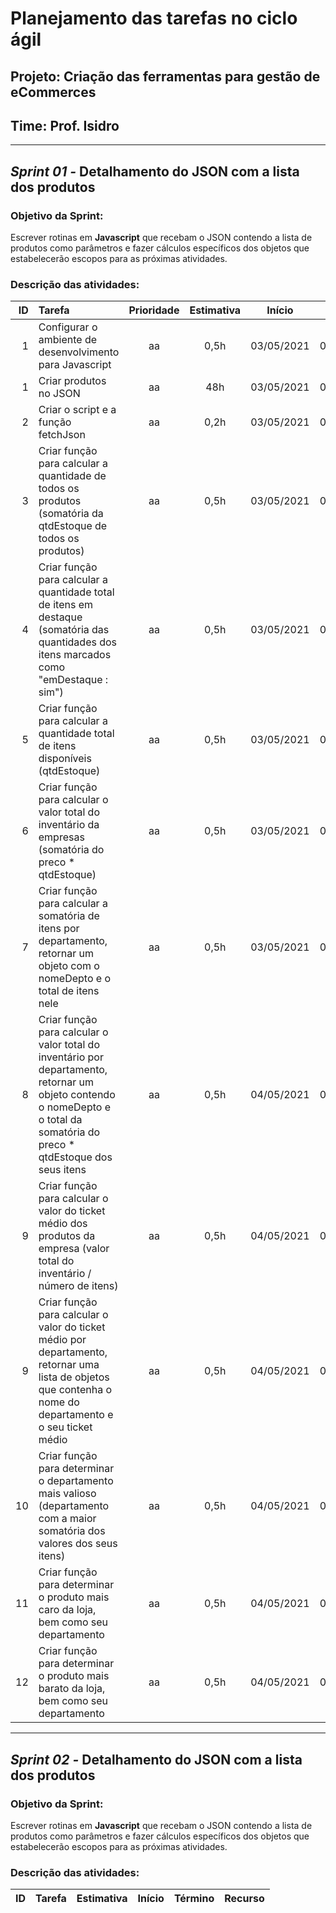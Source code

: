 # **Planejamento das tarefas no ciclo ágil**

## **Projeto:** Criação das ferramentas para gestão de eCommerces

## **Time:** Prof. Isidro

---

## **_Sprint 01 -_** Detalhamento do JSON com a lista dos produtos

### **Objetivo da Sprint:**

Escrever rotinas em **Javascript** que recebam o JSON contendo a lista de produtos como parâmetros e fazer cálculos específicos dos objetos que estabelecerão escopos para as próximas atividades.

### **Descrição das atividades:**

|  ID | Tarefa                                                                                                                                                                        | Prioridade | Estimativa |   Início   |    Término |      Recurso |  Status |
| --: | :---------------------------------------------------------------------------------------------------------------------------------------------------------------------------- | :--------: | :--------: | :--------: | ---------: | -----------: | ------: |
|   1 | Configurar o ambiente de desenvolvimento para Javascript                                                                                                                      |     aa     |    0,5h    | 03/05/2021 | 03/05/2021 | Prof. Isidro | Backlog |
|   1 | Criar produtos no JSON                                                                                                                                                        |     aa     |    48h     | 03/05/2021 | 04/05/2021 | Prof. Isidro | Backlog |
|   2 | Criar o script e a função fetchJson                                                                                                                                           |     aa     |    0,2h    | 03/05/2021 | 03/05/2021 | Prof. Isidro | Backlog |
|   3 | Criar função para calcular a quantidade de todos os produtos (somatória da qtdEstoque de todos os produtos)                                                                   |     aa     |    0,5h    | 03/05/2021 | 03/05/2021 | Prof. Isidro | Backlog |
|   4 | Criar função para calcular a quantidade total de itens em destaque (somatória das quantidades dos itens marcados como "emDestaque : sim")                                     |     aa     |    0,5h    | 03/05/2021 | 03/05/2021 | Prof. Isidro | Backlog |
|   5 | Criar função para calcular a quantidade total de itens disponíveis (qtdEstoque)                                                                                               |     aa     |    0,5h    | 03/05/2021 | 03/05/2021 | Prof. Isidro | Backlog |
|   6 | Criar função para calcular o valor total do inventário da empresas (somatória do preco \* qtdEstoque)                                                                         |     aa     |    0,5h    | 03/05/2021 | 03/05/2021 | Prof. Isidro | Backlog |
|   7 | Criar função para calcular a somatória de itens por departamento, retornar um objeto com o nomeDepto e o total de itens nele                                                  |     aa     |    0,5h    | 03/05/2021 | 03/05/2021 | Prof. Isidro | Backlog |
|   8 | Criar função para calcular o valor total do inventário por departamento, retornar um objeto contendo o nomeDepto e o total da somatória do preco \* qtdEstoque dos seus itens |     aa     |    0,5h    | 04/05/2021 | 04/05/2021 | Prof. Isidro | Backlog |
|   9 | Criar função para calcular o valor do ticket médio dos produtos da empresa (valor total do inventário / número de itens)                                                      |     aa     |    0,5h    | 04/05/2021 | 04/05/2021 | Prof. Isidro | Backlog |
|   9 | Criar função para calcular o valor do ticket médio por departamento, retornar uma lista de objetos que contenha o nome do departamento e o seu ticket médio                   |     aa     |    0,5h    | 04/05/2021 | 04/05/2021 | Prof. Isidro | Backlog |
|  10 | Criar função para determinar o departamento mais valioso (departamento com a maior somatória dos valores dos seus itens)                                                      |     aa     |    0,5h    | 04/05/2021 | 04/05/2021 | Prof. Isidro | Backlog |
|  11 | Criar função para determinar o produto mais caro da loja, bem como seu departamento                                                                                           |     aa     |    0,5h    | 04/05/2021 | 04/05/2021 | Prof. Isidro | Backlog |
|  12 | Criar função para determinar o produto mais barato da loja, bem como seu departamento                                                                                         |     aa     |    0,5h    | 04/05/2021 | 04/05/2021 | Prof. Isidro | Backlog |

---

## **_Sprint 02 -_** Detalhamento do JSON com a lista dos produtos

### **Objetivo da Sprint:**

Escrever rotinas em **Javascript** que recebam o JSON contendo a lista de produtos como parâmetros e fazer cálculos específicos dos objetos que estabelecerão escopos para as próximas atividades.

### **Descrição das atividades:**

| ID  | Tarefa | Estimativa | Início | Término | Recurso |
| :-- | :----- | :--------: | -----: | ------: | ------: |

